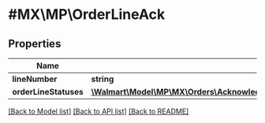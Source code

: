 # #MX\MP\OrderLineAck

## Properties

Name | Type | Description | Notes
------------ | ------------- | ------------- | -------------
**lineNumber** | **string** |  | [optional]
**orderLineStatuses** | [**\Walmart\Model\MP\MX\Orders\AcknowledgeOrdersRequestOrderAcknowledgeOrderLinesOrderLineInnerOrderLineStatuses**](AcknowledgeOrdersRequestOrderAcknowledgeOrderLinesOrderLineInnerOrderLineStatuses.md) |  | [optional]


[[Back to Model list]](../) [[Back to API list]](../../Api/MX/MP) [[Back to README]](../../README.md)
